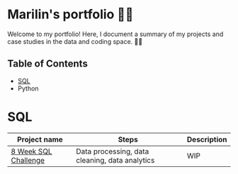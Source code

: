 # Marilin's portfolio 🦸‍♀️
Welcome to my portfolio! Here, I document a summary of my projects and case studies in the data and coding space. 🙋‍♀️

## Table of Contents
- [SQL](#sql)
- Python

# SQL
| Project name        | Steps         | Description |
| -------------       | ------------- |-------------|
| [8 Week SQL Challenge](https://github.com/mbergg/Portfolio/blob/main/sql8challenges.md)| Data processing, data cleaning, data analytics| WIP |             
                                                             
